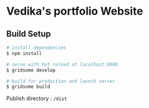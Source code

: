 # Vedika's portfolio Website

## Build Setup

```bash
# install dependencies
$ npm install

# serve with hot reload at localhost:8080
$ gridsome develop

# build for production and launch server
$ gridsome build

```
Publish directory : `/dist`
